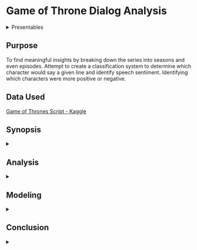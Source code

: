 # Game of Throne Dialog Analysis

<details><summary>Presentables</summary>

* [Presentation (no link yet)]()
* [Presentation Video (no link yet)]()
* [Relevant Blog(no link yet)]()
* [Interactive App](https://got-character-lines-plot.herokuapp.com/)
</details>

## Purpose
To find meaningful insights by breaking down the series into seasons and even episodes. Attempt to create a classification system to determine which character would say a given line and identify speech sentiment. Identifying which characters were more positive or negative. 

## Data Used
[Game of Thrones Script - Kaggle](https://www.kaggle.com/albenft/game-of-thrones-script-all-seasons)

## Synopsis
<details><summary></summary>
Looking into dialogue line distribution and number of words per line it became very apparent that the show seemed to lean most heavily upon the character Tyrion who fairly consistently held the highest number of lines and most words spoken per season and often times per episode. The sheer number of unique characters that appear throughout the series proved to be a problem when trying to model for individual character identification as this ultimately reduced our data based upon the characters we were trying to classify. Initial modeling attemps provided overall accuracy around 24% for our characters with the most lines. Changing methods to classification by family name improved our results up to around 50% and removing all but the Lannisters and Starks gave us an accuracy of around 68%. As for sentiment analysis, most characters seem to average out to being mostly neutral with Sandor Clegane averaging out to be the most typically negative character and both Petyr Baelish and Varys being the most typically postive. Interestingly enough, Tywin Lannister also proved to be almost perfectly neutral.
</details>

## Analysis
<details><summary></summary>
Initial overview of the data found that there were some inconsistencies with the naming of several characters. Diving deeper into our list of unique characters the following were found to be corrected.

![img of dict](./Images/dict.png)

Fixing these names reduced our total number of unique characters from 564 to 520. From here, I began work on an interactive dashboard to allow for easier insight to individual seasons, episodes, and even characters. The Dashapp folder holders the scratch notebook used to test and verify the app. The app repo itself is located [here](https://github.com/pchadrow/got_character_app) and the interactive app can be veiwed and tested [here](https://got-character-lines-plot.herokuapp.com/).
______________________________
Through the app it became apparent quite quickly that the show seemed to hinge upon Tyrion Lannister. This started early on in the show and with the exception of Season 7, he maintained the most spoken character. Especially so in the final episode where he accounted for over 40% of all spoken words. Interestingly enough, while he did tend to have the most lines and most words, the privilege of longest monologue went to Talisa in Season 2 Episode 8. 

### Sentiment

Using nltk's Vader sentiment, we then looked into analyzing character sentiment.
Looking at our top characters average overall sentiment was interesting.

![overall average sentiment](./Images/sentiment_avgs.png)

Sentiment aside, we saw that some characters, on average, had much more to say when they did speak than others. Both Varys and Petyr Baelish seemed average more words than anyone else when they spoke, and they also seemed to average more positive words than others when they spoke too. This is based off of the average compound score, where 1 is extremely positive, and -1 is extremely negative. While everyone seems to average out very close to neutral, the two of them had the highest avg score indiciating more positive dialogue overall. As for negativity, it seems that Sandor Clegane is our most negative character. What was also interesting was that Tywin Lannister appears to be almost perfectly neutral through the sentiment analysis. Broken down by season, we can also see some trends to comfirm some of this.

![sentiment heat map](./Images/sentiment_heat.png)

Note that the empty spaces indicate the character was not present that season, most likely due to being killed off. 

Another thing to keep in mind is that this analysis is based upon a pre-trained sentiment model. I feel this may be in the ballpark, but still have reservations upon it's accuracy based on specific examples like below.

![debatable sentiment](./Images/sentiment_example.png)

I personally think it's somewhat debatable as to if this is actually a mostly positive sentiment.
</details>

## Modeling
<details><summary></summary>
Our initial goal was to attempt to classify which character is speaking. To start I created a language model based upon the ULMFiT method using the all of the available dialogue. What I then tried was to separate out Season 8 and train our model upon the remaining 7 seasons. From here I would have to then reduce our characters to only those that survived all the way to Season 8. Further filtering to only characters that had at least 300 lines to train with, reduced our classes from over 500 to 16.
The character classifier wasn't the best, achieving just shy of 25% overall accuracy.

![confusion matrix](./Images/character_matrix.png)

It did seem that Lannisters and Starks had higher probability of accuracte classification which would lead to my next modeling attempt at classifying dialogue by family.

___________________
Classifying by family did provide a signiciant improvement to 50% overall accuracy.

![confusion matrix](./Images/snow_to_stark.png)

An interesting takeaway from this plot is the likelihood of classification for both Greyjoys and Tarlys. Both of these key characters spent close aproximation with the Starks and both have significantly higher probabilites of being misclassified as a Stark as opposed to any other family.
__________
Finally, we'll look at only classifying Starks and Lannisters. Further reducing our classes to a binary problem provides us with an overall accuracy of around 68%.

![confusion matrix](./Images/LS_matrix.png)

</details>

## Conclusion
<details><summary></summary>

</details>